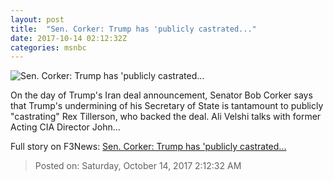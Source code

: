 ```yaml
---
layout: post
title:  "Sen. Corker: Trump has 'publicly castrated..."
date: 2017-10-14 02:12:32Z
categories: msnbc
---
```


![Sen. Corker: Trump has 'publicly castrated...](http://media1.s-nbcnews.com/j/MSNBC/Components/Video/201710/2017-10-14T02-02-42-833Z--1280x720.video_1067x600.jpg)

On the day of Trump's Iran deal announcement, Senator Bob Corker says that Trump's undermining of his Secretary of State is tantamount to publicly "castrating" Rex Tillerson, who backed the deal. Ali Velshi talks with former Acting CIA Director John...


Full story on F3News: [Sen. Corker: Trump has 'publicly castrated...](http://www.f3nws.com/n/QDfVhH)

> Posted on: Saturday, October 14, 2017 2:12:32 AM
